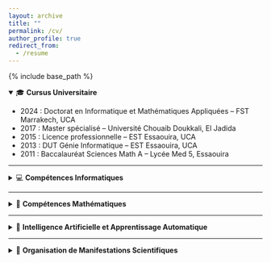 ```yaml
---
layout: archive
title: ""
permalink: /cv/
author_profile: true
redirect_from:
  - /resume
---
```


{% include base_path %}

<details open>
  <summary>🎓 <strong>Cursus Universitaire</strong> </summary>
  <ul>
    <li>2024 : Doctorat en Informatique et Mathématiques Appliquées – FST Marrakech, UCA</li>
    <li>2017 : Master spécialisé – Université Chouaib Doukkali, El Jadida</li>
    <li>2015 : Licence professionnelle – EST Essaouira, UCA</li>
    <li>2013 : DUT Génie Informatique – EST Essaouira, UCA</li>
    <li>2011 : Baccalauréat Sciences Math A – Lycée Med 5, Essaouira</li>
  </ul>
</details>

---

<details>
  <summary>💻 <strong>Compétences Informatiques</strong> </summary>
  <ul>
    <li><strong>Programmation :</strong> C, C++, Java, Python, C#, Design Patterns, Matlab</li>
    <li><strong>Bases de données :</strong> Access, Oracle (PL-SQL), MySQL, MongoDB, SQL Server</li>
    <li><strong>Web :</strong> HTML, CSS, PHP, JEE, JSP/Servlet, JavaScript, NodeJS, ASP.NET, Web services, VRML</li>
    <li><strong>Analyse :</strong> Merise, UML</li>
    <li><strong>Systèmes :</strong> Windows, Linux</li>
    <li><strong>Frameworks :</strong> Django, Symfony, Spring, Hibernate, JSF, Express</li>
    <li><strong>Réseau :</strong> Adressage, Routage, Admin systèmes</li>
    <li><strong>Big data :</strong> Hadoop (HDFS, MapReduce)</li>
    <li><strong>Serveurs :</strong> GlassFish, Tomcat, Apache, JBOSS</li>
    <li><strong>Outils :</strong> Word, Excel, PowerPoint, Access, SPSS, Odoo, XML, Data Mining, LaTeX</li>
  </ul>
</details>

---

<details>
  <summary>📐 <strong>Compétences Mathématiques</strong> </summary>
  <ul>
    <li>Analyse numérique, Probabilités, Statistiques</li>
    <li>Algèbre linéaire, Recherche opérationnelle</li>
    <li>Théorie des graphes, Traitement d’images</li>
    <li>Optimisation numérique : descente de gradient, ADMM, gradient flow</li>
  </ul>
</details>

---

<details>
  <summary>🧠 <strong>Intelligence Artificielle et Apprentissage Automatique</strong> </summary>
  <ul>
    <li>Conception de réseaux de neurones convolutifs (CNN)</li>
    <li>Maîtrise d’architectures : ResNet, Deep Image Prior (DIP)</li>
    <li>Traitement d’images par apprentissage profond</li>
    <li>Optimisation de modèles : Nesterov, avec redémarrage, gradient flow, ADMM, Adam</li>
  </ul>
</details>

---

<details>
  <summary>📅 <strong>Organisation de Manifestations Scientifiques</strong></summary>
  <ul>
    <li>
      <strong>21–31 Mai 2025</strong> – Participation à l’organisation de 
      <a href="https://cimpa.este.ovh/" target="_blank">
        CIMPA School 2025
      </a> 
      sur le thème : <em>"Transport Optimal, EDP et Optimisation – Applications en Sciences des Données"</em>, Essaouira, Maroc.
    </li>
    <li>
      <strong>21 Février 2025</strong> – Participation à l’organisation du 
      <em>7<sup>ème</sup> Workshop Mathématiques, Informatique et Modélisation des systèmes complexes</em>, Essaouira, Maroc.
    </li>
    <li>
      <strong>24 Novembre 2023</strong> – Organisation du 
      <em>Workshop 1 – Modèles mathématiques : État de l’art, EDP et TOM</em>, Essaouira, Maroc.
    </li>
    <li>
      <strong>14–15 Juillet 2023</strong> – Participation à l’organisation du 
      <em>5<sup>ème</sup> Workshop Mathématiques, Informatique et Modélisation des systèmes complexes</em>, Essaouira, Maroc.
    </li>
    <li>
      <strong>11 Mars 2023</strong> – Participation à l’organisation de la formation pédagogique : 
      <em>"Full Stack SPRING / REACT"</em>, Essaouira, Maroc.
    </li>
    <li>
      <strong>16–17 Décembre 2022</strong> – Organisation du 
      <em>4<sup>ème</sup> Workshop Mathématiques, Informatique et Modélisation des systèmes complexes</em>, Essaouira, Maroc.
    </li>
  </ul>
</details>
